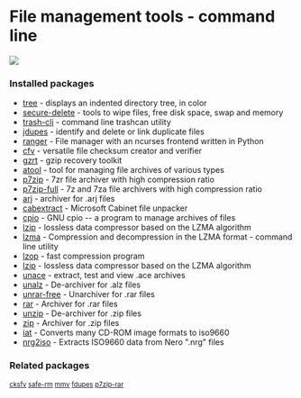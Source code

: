 # File management tools - command line

[![](https://screenshots.debian.net/thumbnail/tree/)](https://screenshots.debian.net/screenshot/tree/)


 

### Installed packages

* [tree](https://packages.debian.org/stretch/tree) - displays an indented directory tree, in color
* [secure-delete](https://packages.debian.org/stretch/secure-delete) - tools to wipe files, free disk space, swap and memory
* [trash-cli](https://packages.debian.org/stretch/trash-cli) - command line trashcan utility
* [jdupes](https://packages.debian.org/stretch/jdupes) - identify and delete or link duplicate files
* [ranger](https://packages.debian.org/stretch/ranger) - File manager with an ncurses frontend written in Python
* [cfv](https://packages.debian.org/stretch/cfv) - versatile file checksum creator and verifier
* [gzrt](https://packages.debian.org/stretch/gzrt) - gzip recovery toolkit
* [atool](https://packages.debian.org/stretch/atool) - tool for managing file archives of various types
* [p7zip](https://packages.debian.org/stretch/p7zip) - 7zr file archiver with high compression ratio
* [p7zip-full](https://packages.debian.org/stretch/p7zip-full) - 7z and 7za file archivers with high compression ratio
* [arj](https://packages.debian.org/stretch/arj) - archiver for .arj files
* [cabextract](https://packages.debian.org/stretch/cabextract) - Microsoft Cabinet file unpacker
* [cpio](https://packages.debian.org/stretch/cpio) - GNU cpio -- a program to manage archives of files
* [lzip](https://packages.debian.org/stretch/lzip) - lossless data compressor based on the LZMA algorithm
* [lzma](https://packages.debian.org/stretch/lzma) - Compression and decompression in the LZMA format - command line utility
* [lzop](https://packages.debian.org/stretch/lzop) - fast compression program
* [lzip](https://packages.debian.org/stretch/lzip) - lossless data compressor based on the LZMA algorithm
* [unace](https://packages.debian.org/stretch/unace) - extract, test and view .ace archives
* [unalz](https://packages.debian.org/stretch/unalz) - De-archiver for .alz files
* [unrar-free](https://packages.debian.org/stretch/unrar-free) - Unarchiver for .rar files
* [rar](https://packages.debian.org/stretch/rar) - Archiver for .rar files
* [unzip](https://packages.debian.org/stretch/unzip) - De-archiver for .zip files
* [zip](https://packages.debian.org/stretch/zip) - Archiver for .zip files
* [iat](https://packages.debian.org/stretch/iat) - Converts many CD-ROM image formats to iso9660
* [nrg2iso](https://packages.debian.org/stretch/nrg2iso) - Extracts ISO9660 data from Nero ".nrg" files

### Related packages

<sub> [cksfv](https://packages.debian.org/stretch/cksfv) [safe-rm](https://packages.debian.org/stretch/safe-rm) [mmv](https://packages.debian.org/stretch/mmv) [fdupes](https://packages.debian.org/stretch/fdupes) [p7zip-rar](https://packages.debian.org/stretch/p7zip-rar)  </sub>
